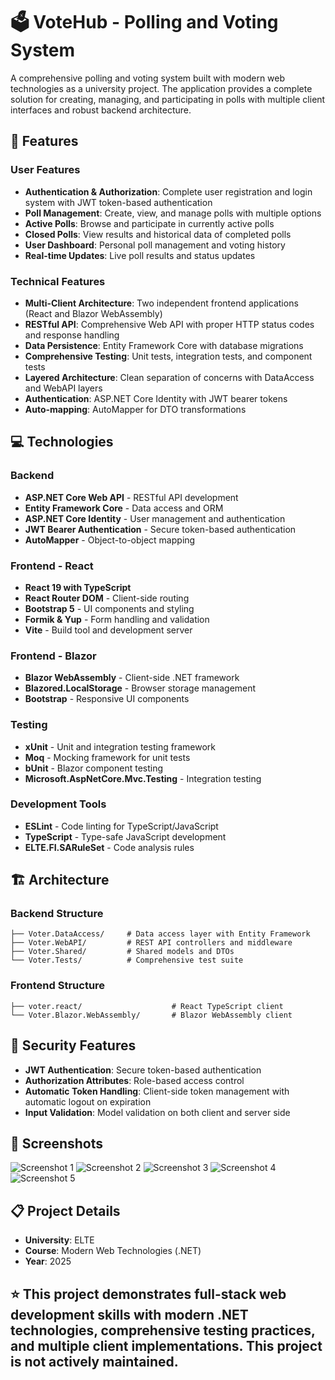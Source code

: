 # 🗳️ VoteHub - Polling and Voting System

A comprehensive polling and voting system built with modern web technologies as a university project. The application provides a complete solution for creating, managing, and participating in polls with multiple client interfaces and robust backend architecture.

## 🚀 Features

### User Features

- **Authentication & Authorization**: Complete user registration and login system with JWT token-based authentication
- **Poll Management**: Create, view, and manage polls with multiple options
- **Active Polls**: Browse and participate in currently active polls
- **Closed Polls**: View results and historical data of completed polls
- **User Dashboard**: Personal poll management and voting history
- **Real-time Updates**: Live poll results and status updates

### Technical Features

- **Multi-Client Architecture**: Two independent frontend applications (React and Blazor WebAssembly)
- **RESTful API**: Comprehensive Web API with proper HTTP status codes and response handling
- **Data Persistence**: Entity Framework Core with database migrations
- **Comprehensive Testing**: Unit tests, integration tests, and component tests
- **Layered Architecture**: Clean separation of concerns with DataAccess and WebAPI layers
- **Authentication**: ASP.NET Core Identity with JWT bearer tokens
- **Auto-mapping**: AutoMapper for DTO transformations

## 💻 Technologies

### Backend

- **ASP.NET Core Web API** - RESTful API development
- **Entity Framework Core** - Data access and ORM
- **ASP.NET Core Identity** - User management and authentication
- **JWT Bearer Authentication** - Secure token-based authentication
- **AutoMapper** - Object-to-object mapping

### Frontend - React

- **React 19 with TypeScript**
- **React Router DOM** - Client-side routing
- **Bootstrap 5** - UI components and styling
- **Formik & Yup** - Form handling and validation
- **Vite** - Build tool and development server

### Frontend - Blazor

- **Blazor WebAssembly** - Client-side .NET framework
- **Blazored.LocalStorage** - Browser storage management
- **Bootstrap** - Responsive UI components

### Testing

- **xUnit** - Unit and integration testing framework
- **Moq** - Mocking framework for unit tests
- **bUnit** - Blazor component testing
- **Microsoft.AspNetCore.Mvc.Testing** - Integration testing

### Development Tools

- **ESLint** - Code linting for TypeScript/JavaScript
- **TypeScript** - Type-safe JavaScript development
- **ELTE.FI.SARuleSet** - Code analysis rules

## 🏗️ Architecture

### Backend Structure

```
├── Voter.DataAccess/     # Data access layer with Entity Framework
├── Voter.WebAPI/         # REST API controllers and middleware
├── Voter.Shared/         # Shared models and DTOs
└── Voter.Tests/          # Comprehensive test suite
```

### Frontend Structure

```
├── voter.react/                    # React TypeScript client
└── Voter.Blazor.WebAssembly/       # Blazor WebAssembly client
```

## 🔐 Security Features

- **JWT Authentication**: Secure token-based authentication
- **Authorization Attributes**: Role-based access control
- **Automatic Token Handling**: Client-side token management with automatic logout on expiration
- **Input Validation**: Model validation on both client and server side

## 📸 Screenshots

![Screenshot 1](screenshots/screenshot1.png)
![Screenshot 2](screenshots/screenshot2.png)
![Screenshot 3](screenshots/screenshot3.png) 
![Screenshot 4](screenshots/screenshot4.png)
![Screenshot 5](screenshots/screenshot5.png)

## 📋 Project Details

- **University**: ELTE
- **Course**: Modern Web Technologies (.NET)
- **Year**: 2025

## ⭐ This project demonstrates full-stack web development skills with modern .NET technologies, comprehensive testing practices, and multiple client implementations. This project is not actively maintained.

